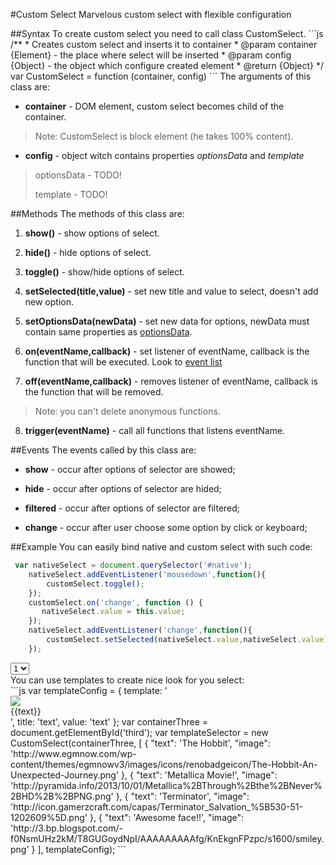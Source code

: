 #Custom Select
Marvelous custom select with flexible configuration
<div id="first"></div>
##Syntax
To create custom select you need to call class CustomSelect.
```js
    /**
     * Creates custom select and inserts it to container
     * @param container {Element} - the place where select will be inserted
     * @param config {Object} - the object which configure created element
     * @return {Object}
     */
    var CustomSelect = function (container, config)
```
The arguments of this class are:

* **container** - DOM element, custom select becomes child of the container. 
> Note: CustomSelect is block element (he takes 100% content).

* **config** - object witch contains properties *optionsData* and *template*
> optionsData - TODO!
>
> template - TODO!

##Methods
The methods of this class are:

1. **show()** - show options of select.

2. **hide()** - hide options of select.

3. **toggle()** - show/hide options of select.

4. **setSelected(title,value)** - set new title and value to select, doesn't add new option.

5. **setOptionsData(newData)** - set new data for options, newData must contain same properties as [optionsData](#syntax).
 
6. **on(eventName,callback)** - set listener of eventName, callback is the function that will be executed. Look to [event list](#events)

7. **off(eventName,callback)** - removes listener of eventName, callback is the function that will be removed.
>Note: you can't delete anonymous functions.

8. **trigger(eventName)** - call all functions that listens eventName.

##Events
The events called by this class are:

* **show** - occur after options of selector are showed;

* **hide** - occur after options of selector are hided;

* **filtered** - occur after options of selector are filtered;

* **change** - occur after user choose some option by click or keyboard;

##Example
You can easily bind native and custom select with such code:
```js
 var nativeSelect = document.querySelector('#native');
    nativeSelect.addEventListener('mousedown',function(){
        customSelect.toggle();
    });
    customSelect.on('change', function () {
       nativeSelect.value = this.value;
    });
    nativeSelect.addEventListener('change',function(){
        customSelect.setSelected(nativeSelect.value,nativeSelect.value);
    });
```
<div id="second"></div>
<label><select id="native">
<option>1</option>
<option>2</option>
<option>3</option>
<option>4</option>
<option>5</option>
</select></label>
<div id="second"></div>
You can use templates to create nice look for you select:
  <div id="third">
  </div>
```js
  var templateConfig = {
    template: '<div class="template img-circle"><img class="film-logo" src="{{image}}"><div class="text">{{text}}</div></div>',
    title: 'text',
    value: 'text'
  };
  var containerThree = document.getElementById('third');
  var templateSelector = new CustomSelect(containerThree, [
    {
      "text": 'The Hobbit',
      "image": 'http://www.egmnow.com/wp-content/themes/egmnowv3/images/icons/renobadgeicon/The-Hobbit-An-Unexpected-Journey.png'
    },
    {
      "text": 'Metallica Movie!',
      "image": 'http://pyramida.info/2013/10/01/Metallica%2BThrough%2Bthe%2BNever%2BHD%2B%2BPNG.png'
    },
    {
      "text": 'Terminator',
      "image": 'http://icon.gamerzcraft.com/capas/Terminator_Salvation_%5B530-51-1202609%5D.png'
    },
    {
      "text": 'Awesome face!!',
      "image": 'http://3.bp.blogspot.com/-f0NsmUHz2kM/T8GUGoydNpI/AAAAAAAAAfg/KnEkgnFPzpc/s1600/smiley.png'
    }
  ], templateConfig);
```
<link rel="stylesheet" href="../css/custom_select.css" type="text/css">
<link rel="stylesheet" href="../css/template.css" type="text/css">
<link rel="stylesheet" href="../css/nice_aqua_select.css" type="text/css">
<script src="../../library/helper.js"></script>
<script src="../../library/event_machine.js"></script>
<script src="../js/custom_select.js"></script>
<script src="../js/main.js"></script>
